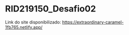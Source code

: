# RID219150_Desafio02


Link do site disponibilizado: https://extraordinary-caramel-1fb765.netlify.app/
